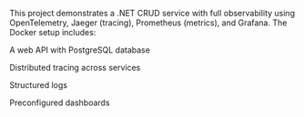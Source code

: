 This project demonstrates a .NET CRUD service with full observability using OpenTelemetry, Jaeger (tracing), Prometheus (metrics), and Grafana. The Docker setup includes:

A web API with PostgreSQL database

Distributed tracing across services

Structured logs

Preconfigured dashboards
